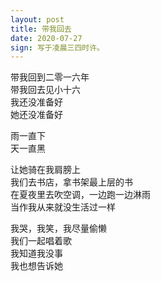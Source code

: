 ```yaml
---
layout: post
title: 带我回去
date: 2020-07-27
sign: 写于凌晨三四时许。
---
```


带我回到二零一六年  
带我回去见小十六  
我还没准备好  
她还没准备好

雨一直下  
天一直黑

让她骑在我肩膀上  
我们去书店，拿书架最上层的书  
在夏夜里去吹空调，一边跑一边淋雨  
当作我从来就没生活过一样

我哭，我笑，我尽量偷懒  
我们一起唱着歌  
我知道我没事  
我也想告诉她
